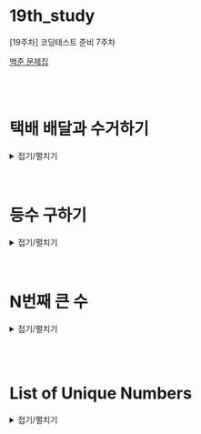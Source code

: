# 19th_study
[19주차] 코딩테스트 준비 7주차

[백준 문제집](https://www.acmicpc.net/workbook/view/16000)

<br/><br/>

# 택배 배달과 수거하기

<details>
<summary>접기/펼치기</summary>
<div markdown="1">

## [동우](./%ED%83%9D%EB%B0%B0%20%EB%B0%B0%EB%8B%AC%EA%B3%BC%20%EC%88%98%EA%B1%B0%ED%95%98%EA%B8%B0/%EB%8F%99%EC%9A%B0.py)
```py
```

## [민웅](./%ED%83%9D%EB%B0%B0%20%EB%B0%B0%EB%8B%AC%EA%B3%BC%20%EC%88%98%EA%B1%B0%ED%95%98%EA%B8%B0/%EB%AF%BC%EC%9B%85.py)
```py
```

## [서희](./%ED%83%9D%EB%B0%B0%20%EB%B0%B0%EB%8B%AC%EA%B3%BC%20%EC%88%98%EA%B1%B0%ED%95%98%EA%B8%B0/%EC%84%9C%ED%9D%AC.py)
```py
```

## [성구](./%ED%83%9D%EB%B0%B0%20%EB%B0%B0%EB%8B%AC%EA%B3%BC%20%EC%88%98%EA%B1%B0%ED%95%98%EA%B8%B0/%EC%84%B1%EA%B5%AC.py)
```py
```

## [혜진](./%ED%83%9D%EB%B0%B0%20%EB%B0%B0%EB%8B%AC%EA%B3%BC%20%EC%88%98%EA%B1%B0%ED%95%98%EA%B8%B0/%ED%98%9C%EC%A7%84.py)
```py
```

</div>
</details>
<br/><br/>

# 등수 구하기

<details>
<summary>접기/펼치기</summary>
<div markdown="1">

## [동우](./%EB%93%B1%EC%88%98%20%EA%B5%AC%ED%95%98%EA%B8%B0/%EB%8F%99%EC%9A%B0.py)
```py
```

## [민웅](./%EB%93%B1%EC%88%98%20%EA%B5%AC%ED%95%98%EA%B8%B0/%EB%AF%BC%EC%9B%85.py)
```py
```

## [서희](./%EB%93%B1%EC%88%98%20%EA%B5%AC%ED%95%98%EA%B8%B0/%EC%84%9C%ED%9D%AC.py)
```py
```

## [성구](./%EB%93%B1%EC%88%98%20%EA%B5%AC%ED%95%98%EA%B8%B0/%EC%84%B1%EA%B5%AC.py)
```py
```

## [혜진](./%EB%93%B1%EC%88%98%20%EA%B5%AC%ED%95%98%EA%B8%B0/%ED%98%9C%EC%A7%84.py)
```py
```

</div>
</details>
<br/><br/>


# N번째 큰 수

<details>
<summary>접기/펼치기</summary>
<div markdown="1">

## [동우](./N%EB%B2%88%EC%A7%B8%20%ED%81%B0%20%EC%88%98/%EB%8F%99%EC%9A%B0.py)
```py
```

## [민웅](./N%EB%B2%88%EC%A7%B8%20%ED%81%B0%20%EC%88%98/%EB%AF%BC%EC%9B%85.py)
```py
```

## [서희](./N%EB%B2%88%EC%A7%B8%20%ED%81%B0%20%EC%88%98/%EC%84%9C%ED%9D%AC.py)
```py
```

## [성구](./N%EB%B2%88%EC%A7%B8%20%ED%81%B0%20%EC%88%98/%EC%84%B1%EA%B5%AC.py)
```py
```

## [혜진](./N%EB%B2%88%EC%A7%B8%20%ED%81%B0%20%EC%88%98/%ED%98%9C%EC%A7%84.py)
```py
```

</div>
</details>

<br/><br/>

# List of Unique Numbers

<details>
<summary>접기/펼치기</summary>
<div markdown="1">

## [동우](./List%20of%20Unique%20Numbers/%EB%8F%99%EC%9A%B0.py)
```py
```

## [민웅](./List%20of%20Unique%20Numbers/%EB%AF%BC%EC%9B%85.py)
```py
```

## [서희](./List%20of%20Unique%20Numbers/%EC%84%9C%ED%9D%AC.py)
```py
```

## [성구](./List%20of%20Unique%20Numbers/%EC%84%B1%EA%B5%AC.py)
```py
```

## [혜진](./List%20of%20Unique%20Numbers/%ED%98%9C%EC%A7%84.py)
```py
```

</div>
</details>